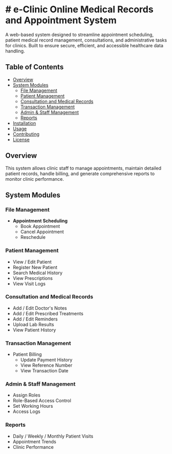# # e-Clinic Online Medical Records and Appointment System

A web-based system designed to streamline appointment scheduling, patient medical record management, consultations, and administrative tasks for clinics. Built to ensure secure, efficient, and accessible healthcare data handling.

## Table of Contents

- [Overview](#overview)
- [System Modules](#system-modules)
  - [File Management](#file-management)
  - [Patient Management](#patient-management)
  - [Consultation and Medical Records](#consultation-and-medical-records)
  - [Transaction Management](#transaction-management)
  - [Admin & Staff Management](#admin--staff-management)
  - [Reports](#reports)
- [Installation](#installation)
- [Usage](#usage)
- [Contributing](#contributing)
- [License](#license)

## Overview

This system allows clinic staff to manage appointments, maintain detailed patient records, handle billing, and generate comprehensive reports to monitor clinic performance.

## System Modules

### File Management
- **Appointment Scheduling**
  - Book Appointment
  - Cancel Appointment
  - Reschedule

### Patient Management
- View / Edit Patient
- Register New Patient
- Search Medical History
- View Prescriptions
- View Visit Logs

### Consultation and Medical Records
- Add / Edit Doctor's Notes
- Add / Edit Prescribed Treatments
- Add / Edit Reminders
- Upload Lab Results
- View Patient History

### Transaction Management
- Patient Billing
  - Update Payment History
  - View Reference Number
  - View Transaction Date

### Admin & Staff Management
- Assign Roles
- Role-Based Access Control
- Set Working Hours
- Access Logs

### Reports
- Daily / Weekly / Monthly Patient Visits
- Appointment Trends
- Clinic Performance

